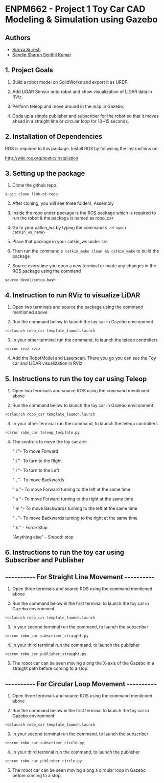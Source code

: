 
# ENPM662 - Project 1 Toy Car CAD Modeling & Simulation using Gazebo 



## Authors

- [Suriya Suresh](https://www.github.com/theunknowninfinite)
- [Sandip Sharan Senthil Kumar](https://github.com/sandipsharan)

## 1. Project Goals

1. Build a robot model on SolidWorks and export it as URDF.

2. Add LiDAR Sensor onto robot and show  visualization of LiDAR data in RViz.

3. Perform teleop and move around in the map in Gazebo.

4. Code up a simple publisher and subscriber for the robot so that it moves ahead in a straight line or circular loop for 10~15 seconds.

## 2. Installation of Dependencies

ROS is required to this package.
Install ROS by follwoing the instructions on:

http://wiki.ros.org/noetic/Installation

## 3. Setting up the package

1. Clone the github repo.

```` 
$ git clone link-of-repo
````
2. After cloning, you will see  three folders, Assembly

3. Inside the repo under package is the ROS package which is required to run the robot & the package is named as robo_car

4. Go to your catkin_ws by typing the command  ````$ cd <your catkin_ws_name>```` 

5. Place that package in your catkin_ws under src 

6. Then run the command ```` $ catkin_make clean && catkin_make ```` to build the package

7. Source everytime you open a new terminal or made any changes in the ROS package using the command
````
source devel/setup.bash
````
## 4. Instruction to run RViz to visualize LiDAR

1. Open two terminals and source the package using the command mentioned above <br />

2. Run the command below to launch the toy car in Gazebo environment
```` 
roslaunch robo_car template_launch.launch 
```` 
3. In your other terminal run the command, to launch the teleop controllers
````
rosrun rviz rviz
````

4. Add the RobotModel and Laserscan. There you go you can see the Toy car and LiDAR visualization in RViz

## 5. Instructions to run the toy car using Teleop

1. Open two terminals and source ROS using the command mentioned above <br />

2. Run the command below to launch the toy car in Gazebo environment
```` 
roslaunch robo_car template_launch.launch 
```` 
3. In your other terminal run the command, to launch the teleop controllers
````
rosrun robo_car teleop_template.py
````
4. The controls to move the toy car are: 


    " i "- To move Forward 

    " j "- To turn to the Right

    " l "- To turn to the Left
    
    " , "- To move Backwards

    " o "- To move Forward turning to the left at the same time

    " u "- To move Forward turning to the right at the same time

    " m "- To move Backwards turning to the left at the same time

    " . "- To move Backwards turning to the right at the same time

    " k " - Force Stop

    "Anything else" - Smooth stop

## 6. Instructions to run the toy car using Subscriber and Publisher

## ---------- For Straight Line Movement ----------

1. Open three terminals and source ROS using the command mentioned above <br />

2. Run the command below in the first terminal to launch the toy car in Gazebo environment
```` 
roslaunch robo_car template_launch.launch 
```` 
3. In your second terminal run the command, to launch the subscriber 
````
rosrun robo_car subscriber_straight.py
````
4. In your third terminal run the command, to launch the publisher
````
rosrun robo_car publisher_straight.py
````
5. The robot car can be seen moving along the X-axis of the Gazebo in a straight path before coming to a stop.

## ---------- For Circular Loop Movement ----------

1. Open three terminals and source ROS using the command mentioned above <br />

2. Run the command below in the first terminal to launch the toy car in Gazebo environment
```` 
roslaunch robo_car template_launch.launch 
```` 
3. In your second terminal run the command, to launch the subscriber 
````
rosrun robo_car subscriber_circle.py
````
4. In your third terminal run the command, to launch the publisher
````
rosrun robo_car publisher_circle.py
````
5. The robot car can be seen moving along a circular loop in Gazebo before coming to a stop.

